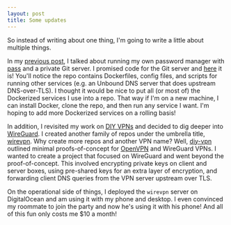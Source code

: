 ```yaml
---
layout: post
title: Some updates
---
```


So instead of writing about one thing, I'm going to write a little about multiple things.

In my [previous post](/2020/02/10/Passing-passwords-to-myself.html), I talked about running my own password manager with [pass](https://www.passwordstore.org/) and a private Git server. I promised code for the Git server and [here](https://github.com/zbo14/services/tree/master/services/git) it is! You'll notice the repo contains Dockerfiles, config files, and scripts for running other services (e.g. an Unbound DNS server that does upstream DNS-over-TLS). I thought it would be nice to put all (or most of) the Dockerized services I use into a repo. That way if I'm on a new machine, I can install Docker, clone the repo, and then run any service I want. I'm hoping to add more Dockerized services on a rolling basis!

In addition, I revisited my work on [DIY VPNs](https://zbo14.github.io/2019/11/13/DIY-VPNs.html) and decided to dig deeper into [WireGuard](https://www.wireguard.com/). I created another family of repos under the umbrella title, [wirevpn](/projects/wirevpn). Why create more repos and another VPN name? Well, [diy-vpn](/projects/diy-vpn) outlined minimal proofs-of-concept for [OpenVPN](https://openvpn.net/) and WireGuard VPNs. I wanted to create a project that focused on WireGuard and went beyond the proof-of-concept. This involved encrypting private keys on client and server boxes, using pre-shared keys for an extra layer of encryption, and forwarding client DNS queries from the VPN server upstream over TLS.

On the operational side of things, I deployed the `wirevpn` server on DigitalOcean and am using it with my phone and desktop. I even convinced my roommate to join the party and now he's using it with his phone! And all of this fun only costs me $10 a month!
